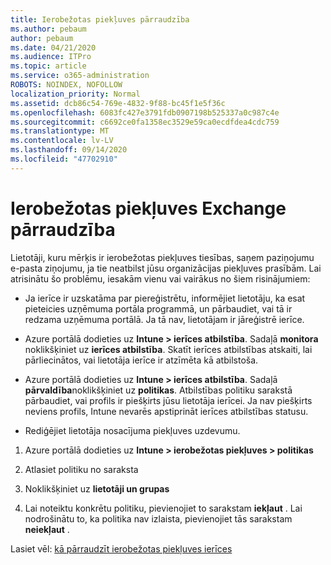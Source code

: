 ```yaml
---
title: Ierobežotas piekļuves pārraudzība
ms.author: pebaum
author: pebaum
ms.date: 04/21/2020
ms.audience: ITPro
ms.topic: article
ms.service: o365-administration
ROBOTS: NOINDEX, NOFOLLOW
localization_priority: Normal
ms.assetid: dcb86c54-769e-4832-9f88-bc45f1e5f36c
ms.openlocfilehash: 6083fc427e3791fdb0907198b525337a0c987c4e
ms.sourcegitcommit: c6692ce0fa1358ec3529e59ca0ecdfdea4cdc759
ms.translationtype: MT
ms.contentlocale: lv-LV
ms.lasthandoff: 09/14/2020
ms.locfileid: "47702910"
---
```

# <a name="monitoring-conditional-access-for-exchange"></a>Ierobežotas piekļuves Exchange pārraudzība

Lietotāji, kuru mērķis ir ierobežotas piekļuves tiesības, saņem paziņojumu e-pasta ziņojumu, ja tie neatbilst jūsu organizācijas piekļuves prasībām. Lai atrisinātu šo problēmu, iesakām vienu vai vairākus no šiem risinājumiem:
  
- Ja ierīce ir uzskatāma par piereģistrētu, informējiet lietotāju, ka esat pieteicies uzņēmuma portāla programmā, un pārbaudiet, vai tā ir redzama uzņēmuma portālā. Ja tā nav, lietotājam ir jāreģistrē ierīce.
    
- Azure portālā dodieties uz **Intune \> ierīces atbilstība**. Sadaļā **monitora** noklikšķiniet uz **ierīces atbilstība**. Skatīt ierīces atbilstības atskaiti, lai pārliecinātos, vai lietotāja ierīce ir atzīmēta kā atbilstoša. 
    
- Azure portālā dodieties uz **Intune \> ierīces atbilstība**. Sadaļā **pārvaldība**noklikšķiniet uz **politikas**. Atbilstības politiku sarakstā pārbaudiet, vai profils ir piešķirts jūsu lietotāja ierīcei. Ja nav piešķirts neviens profils, Intune nevarēs apstiprināt ierīces atbilstības statusu. 
    
- Rediģējiet lietotāja nosacījuma piekļuves uzdevumu.
    
1. Azure portālā dodieties uz **Intune \> ierobežotas piekļuves \> politikas**
    
2. Atlasiet politiku no saraksta
    
3. Noklikšķiniet uz **lietotāji un grupas**
    
4. Lai noteiktu konkrētu politiku, pievienojiet to sarakstam **iekļaut** . Lai nodrošinātu to, ka politika nav izlaista, pievienojiet tās sarakstam **neiekļaut** . 
    
Lasiet vēl: [kā pārraudzīt ierobežotas piekļuves ierīces](https://docs.microsoft.com/intune/conditional-access-exchange-monitor)
  


